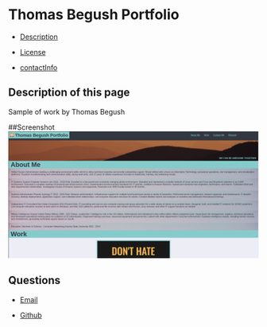 # Thomas Begush Portfolio

* [Description](#description)
  
* [License](#license) 
  
* [contactInfo](#contactInfo)


## Description of this page

Sample of work by Thomas Begush

##Screenshot
![tbegush.github.io](https://github.com/tbegush/tbegush.github.io/blob/main/Screenshot.png)
 ## Questions 
  
* [Email](mailto:tbegush@gmail.com)
  
* [Github](https://github.com/tbegush)
